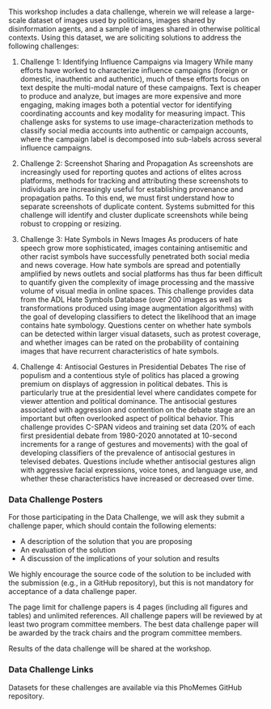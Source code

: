 This workshop includes a data challenge, wherein we will release a large-scale dataset of images used by politicians, images shared by disinformation agents, and a sample of images shared in otherwise political contexts.
Using this dataset, we are soliciting solutions to address the following challenges:

1. Challenge 1: Identifying Influence Campaigns via Imagery While many efforts have worked to characterize influence campaigns (foreign or domestic, inauthentic and authentic), much of these efforts focus on text despite the multi-modal nature of these campaigns. Text is cheaper to produce and analyze, but images are more expensive and more engaging, making images both a potential vector for identifying coordinating accounts and key modality for measuring impact. This challenge asks for systems to use image-characterization methods to classify social media accounts into authentic or campaign accounts, where the campaign label is decomposed into sub-labels across several influence campaigns.

2. Challenge 2: Screenshot Sharing and Propagation As screenshots are increasingly used for reporting quotes and actions of elites across platforms, methods for tracking and attributing these screenshots to individuals are increasingly useful for establishing provenance and propagation paths. To this end, we must first understand how to separate screenshots of duplicate content. Systems submitted for this challenge will identify and cluster duplicate screenshots while being robust to cropping or resizing.


3. Challenge 3: Hate Symbols in News Images As producers of hate speech grow more sophisticated, images containing antisemitic and other racist symbols have successfully penetrated both social media and news coverage. How hate symbols are spread and potentially amplified by news outlets and social platforms has thus far been difficult to quantify given the complexity of image processing and the massive volume of visual media in online spaces. This challenge provides data from the ADL Hate Symbols Database (over 200 images as well as transformations produced using image augmentation algorithms) with the goal of developing classifiers to detect the likelihood that an image contains hate symbology. Questions center on whether hate symbols can be detected within larger visual datasets, such as protest coverage, and whether images can be rated on the probability of containing images that have recurrent characteristics of hate symbols.

4. Challenge 4: Antisocial Gestures in Presidential Debates The rise of populism and a contentious style of politics has placed a growing premium on displays of aggression in political debates. This is particularly true at the presidential level where candidates compete for viewer attention and political dominance. The antisocial gestures associated with aggression and contention on the debate stage are an important but often overlooked aspect of political behavior. This challenge provides C-SPAN videos and training set data (20% of each first presidential debate from 1980-2020 annotated at 10-second increments for a range of gestures and movements) with the goal of developing classifiers of the prevalence of antisocial gestures in televised debates. Questions include whether antisocial gestures align with aggressive facial expressions, voice tones, and language use, and whether these characteristics have increased or decreased over time.

### Data Challenge Posters

For those participating in the Data Challenge, we will ask they submit a challenge paper, which should contain the following elements:

- A description of the solution that you are proposing
- An evaluation of the solution
- A discussion of the implications of your solution and results

We highly encourage the source code of the solution to be included with the submission (e.g., in a GitHub repository), but this is not mandatory for acceptance of a data challenge paper.

The page limit for challenge papers is 4 pages (including all figures and tables) and unlimited references. 
All challenge papers will be reviewed by at least two program committee members. 
The best data challenge paper will be awarded by the track chairs and the program committee members.

Results of the data challenge will be shared at the workshop.

### Data Challenge Links

<!---
TODO: Add link to data repository
-->

Datasets for these challenges are available via this PhoMemes GitHub repository.

<!-- This dataset is organized into folders per account, so you get a sample of images per account.
In this folder, you will find:

#### Training Data

- `authenticity.training` - Samples of accounts and associated images across six classes, two authentic groups (`congress` from US Congresspeople and `political_images` from a sample of politically engaged US Twitter accounts) and four inauthentic groups.
- `screenshot.training` - Links to datasets that can be used for training to identify specific screenshots.

#### Challenge Data

- `challenge_data.large` - A large dataset of 2,095 accounts and about 21 images per account. 
- `challenge_data.small` - A small dataset of 411 accounts and about 21 images per account. This dataset is a subsample of the large dataset. -->

